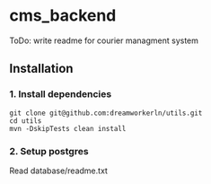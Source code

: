 # cms_backend
ToDo: write readme for courier managment system

## Installation

### 1. Install dependencies 
```
git clone git@github.com:dreamworkerln/utils.git
cd utils
mvn -DskipTests clean install
```

### 2. Setup postgres
Read  database/readme.txt 
